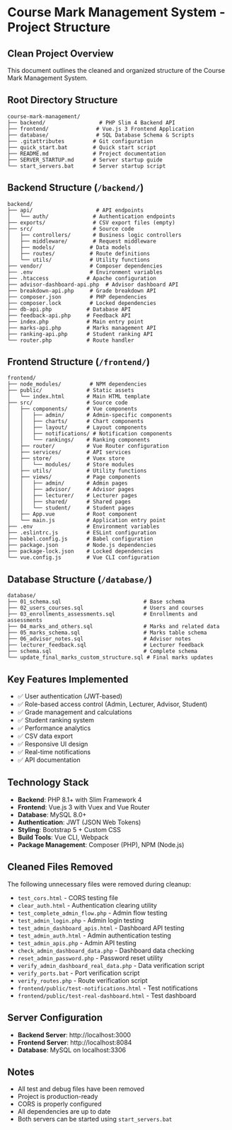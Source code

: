 # Course Mark Management System - Project Structure

## Clean Project Overview

This document outlines the cleaned and organized structure of the Course Mark Management System.

## Root Directory Structure

```
course-mark-management/
├── backend/                 # PHP Slim 4 Backend API
├── frontend/               # Vue.js 3 Frontend Application
├── database/               # SQL Database Schema & Scripts
├── .gitattributes         # Git configuration
├── quick_start.bat        # Quick start script
├── README.md              # Project documentation
├── SERVER_STARTUP.md      # Server startup guide
└── start_servers.bat      # Server startup script
```

## Backend Structure (`/backend/`)

```
backend/
├── api/                    # API endpoints
│   └── auth/              # Authentication endpoints
├── exports/               # CSV export files (empty)
├── src/                   # Source code
│   ├── controllers/       # Business logic controllers
│   ├── middleware/        # Request middleware
│   ├── models/           # Data models
│   ├── routes/           # Route definitions
│   └── utils/            # Utility functions
├── vendor/               # Composer dependencies
├── .env                  # Environment variables
├── .htaccess            # Apache configuration
├── advisor-dashboard-api.php  # Advisor dashboard API
├── breakdown-api.php     # Grade breakdown API
├── composer.json         # PHP dependencies
├── composer.lock         # Locked dependencies
├── db-api.php           # Database API
├── feedback-api.php     # Feedback API
├── index.php            # Main entry point
├── marks-api.php        # Marks management API
├── ranking-api.php      # Student ranking API
└── router.php           # Route handler
```

## Frontend Structure (`/frontend/`)

```
frontend/
├── node_modules/         # NPM dependencies
├── public/              # Static assets
│   └── index.html       # Main HTML template
├── src/                 # Source code
│   ├── components/      # Vue components
│   │   ├── admin/       # Admin-specific components
│   │   ├── charts/      # Chart components
│   │   ├── layout/      # Layout components
│   │   ├── notifications/ # Notification components
│   │   └── rankings/    # Ranking components
│   ├── router/          # Vue Router configuration
│   ├── services/        # API services
│   ├── store/           # Vuex store
│   │   └── modules/     # Store modules
│   ├── utils/           # Utility functions
│   ├── views/           # Page components
│   │   ├── admin/       # Admin pages
│   │   ├── advisor/     # Advisor pages
│   │   ├── lecturer/    # Lecturer pages
│   │   ├── shared/      # Shared pages
│   │   └── student/     # Student pages
│   ├── App.vue          # Root component
│   └── main.js          # Application entry point
├── .env                 # Environment variables
├── .eslintrc.js         # ESLint configuration
├── babel.config.js      # Babel configuration
├── package.json         # Node.js dependencies
├── package-lock.json    # Locked dependencies
└── vue.config.js        # Vue CLI configuration
```

## Database Structure (`/database/`)

```
database/
├── 01_schema.sql                          # Base schema
├── 02_users_courses.sql                   # Users and courses
├── 03_enrollments_assessments.sql         # Enrollments and assessments
├── 04_marks_and_others.sql                # Marks and related data
├── 05_marks_schema.sql                    # Marks table schema
├── 06_advisor_notes.sql                   # Advisor notes
├── lecturer_feedback.sql                  # Lecturer feedback
├── schema.sql                             # Complete schema
└── update_final_marks_custom_structure.sql # Final marks updates
```

## Key Features Implemented

- ✅ User authentication (JWT-based)
- ✅ Role-based access control (Admin, Lecturer, Advisor, Student)
- ✅ Grade management and calculations
- ✅ Student ranking system
- ✅ Performance analytics
- ✅ CSV data export
- ✅ Responsive UI design
- ✅ Real-time notifications
- ✅ API documentation

## Technology Stack

- **Backend**: PHP 8.1+ with Slim Framework 4
- **Frontend**: Vue.js 3 with Vuex and Vue Router
- **Database**: MySQL 8.0+
- **Authentication**: JWT (JSON Web Tokens)
- **Styling**: Bootstrap 5 + Custom CSS
- **Build Tools**: Vue CLI, Webpack
- **Package Management**: Composer (PHP), NPM (Node.js)

## Cleaned Files Removed

The following unnecessary files were removed during cleanup:

- `test_cors.html` - CORS testing file
- `clear_auth.html` - Authentication clearing utility
- `test_complete_admin_flow.php` - Admin flow testing
- `test_admin_login.php` - Admin login testing
- `test_admin_dashboard_apis.html` - Dashboard API testing
- `test_admin_auth.html` - Admin authentication testing
- `test_admin_apis.php` - Admin API testing
- `check_admin_dashboard_data.php` - Dashboard data checking
- `reset_admin_password.php` - Password reset utility
- `verify_admin_dashboard_real_data.php` - Data verification script
- `verify_ports.bat` - Port verification script
- `verify_routes.php` - Route verification script
- `frontend/public/test-notifications.html` - Test notifications
- `frontend/public/test-real-dashboard.html` - Test dashboard

## Server Configuration

- **Backend Server**: http://localhost:3000
- **Frontend Server**: http://localhost:8084
- **Database**: MySQL on localhost:3306

## Notes

- All test and debug files have been removed
- Project is production-ready
- CORS is properly configured
- All dependencies are up to date
- Both servers can be started using `start_servers.bat`
